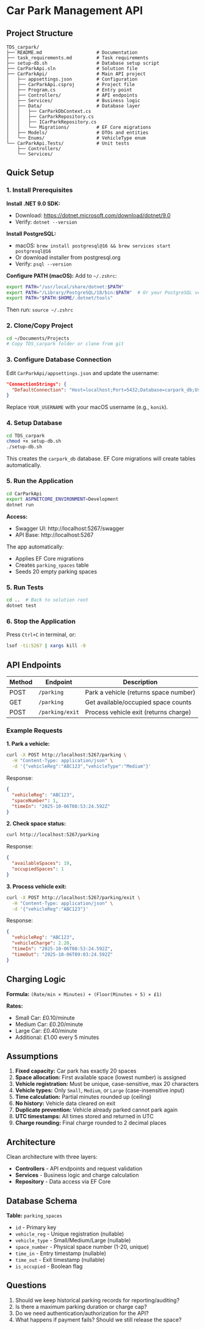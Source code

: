 # Car Park Management API

## Project Structure

```
TDS_carpark/
├── README.md                    # Documentation
├── task_requirements.md         # Task requirements
├── setup-db.sh                  # Database setup script
├── CarParkApi.sln               # Solution file
├── CarParkApi/                  # Main API project
│   ├── appsettings.json         # Configuration
│   ├── CarParkApi.csproj        # Project file
│   ├── Program.cs               # Entry point
│   ├── Controllers/             # API endpoints
│   ├── Services/                # Business logic
│   ├── Data/                    # Database layer
│   │   ├── CarParkDbContext.cs
│   │   ├── CarParkRepository.cs
│   │   ├── ICarParkRepository.cs
│   │   └── Migrations/          # EF Core migrations
│   ├── Models/                  # DTOs and entities
│   └── Enums/                   # VehicleType enum
└── CarParkApi.Tests/            # Unit tests
    ├── Controllers/
    └── Services/
```

## Quick Setup

### 1. Install Prerequisites

**Install .NET 9.0 SDK:**
- Download: https://dotnet.microsoft.com/download/dotnet/9.0
- Verify: `dotnet --version`

**Install PostgreSQL:**
- macOS: `brew install postgresql@16 && brew services start postgresql@16`
- Or download installer from postgresql.org
- Verify: `psql --version`

**Configure PATH (macOS):**
Add to `~/.zshrc`:
```bash
export PATH="/usr/local/share/dotnet:$PATH"
export PATH="/Library/PostgreSQL/18/bin:$PATH"  # Or your PostgreSQL version
export PATH="$PATH:$HOME/.dotnet/tools"
```
Then run: `source ~/.zshrc`

### 2. Clone/Copy Project

```bash
cd ~/Documents/Projects
# Copy TDS_carpark folder or clone from git
```

### 3. Configure Database Connection

Edit `CarParkApi/appsettings.json` and update the username:
```json
"ConnectionStrings": {
  "DefaultConnection": "Host=localhost;Port=5432;Database=carpark_db;Username=YOUR_USERNAME"
}
```

Replace `YOUR_USERNAME` with your macOS username (e.g., `konik`).

### 4. Setup Database

```bash
cd TDS_carpark
chmod +x setup-db.sh
./setup-db.sh
```

This creates the `carpark_db` database. EF Core migrations will create tables automatically.

### 5. Run the Application

```bash
cd CarParkApi
export ASPNETCORE_ENVIRONMENT=Development
dotnet run
```

**Access:**
- Swagger UI: http://localhost:5267/swagger
- API Base: http://localhost:5267

The app automatically:
- Applies EF Core migrations
- Creates `parking_spaces` table
- Seeds 20 empty parking spaces

### 5. Run Tests

```bash
cd ..  # Back to solution root
dotnet test
```

### 6. Stop the Application

Press `Ctrl+C` in terminal, or:
```bash
lsof -ti:5267 | xargs kill -9
```

## API Endpoints

| Method | Endpoint | Description |
|--------|----------|-------------|
| POST | `/parking` | Park a vehicle (returns space number) |
| GET | `/parking` | Get available/occupied space counts |
| POST | `/parking/exit` | Process vehicle exit (returns charge) |

### Example Requests

**1. Park a vehicle:**
```bash
curl -X POST http://localhost:5267/parking \
  -H "Content-Type: application/json" \
  -d '{"vehicleReg":"ABC123","vehicleType":"Medium"}'
```

Response:
```json
{
  "vehicleReg": "ABC123",
  "spaceNumber": 1,
  "timeIn": "2025-10-06T08:53:24.592Z"
}
```

**2. Check space status:**
```bash
curl http://localhost:5267/parking
```

Response:
```json
{
  "availableSpaces": 19,
  "occupiedSpaces": 1
}
```

**3. Process vehicle exit:**
```bash
curl -X POST http://localhost:5267/parking/exit \
  -H "Content-Type: application/json" \
  -d '{"vehicleReg":"ABC123"}'
```

Response:
```json
{
  "vehicleReg": "ABC123",
  "vehicleCharge": 2.20,
  "timeIn": "2025-10-06T08:53:24.592Z",
  "timeOut": "2025-10-06T09:03:24.592Z"
}
```

## Charging Logic

**Formula:** `(Rate/min × Minutes) + (Floor(Minutes ÷ 5) × £1)`

**Rates:**
- Small Car: £0.10/minute
- Medium Car: £0.20/minute  
- Large Car: £0.40/minute
- Additional: £1.00 every 5 minutes

## Assumptions

1. **Fixed capacity:** Car park has exactly 20 spaces
2. **Space allocation:** First available space (lowest number) is assigned
3. **Vehicle registration:** Must be unique, case-sensitive, max 20 characters
4. **Vehicle types:** Only `Small`, `Medium`, or `Large` (case-insensitive input)
5. **Time calculation:** Partial minutes rounded up (ceiling)
6. **No history:** Vehicle data cleared on exit
7. **Duplicate prevention:** Vehicle already parked cannot park again
8. **UTC timestamps:** All times stored and returned in UTC
9. **Charge rounding:** Final charge rounded to 2 decimal places

## Architecture

Clean architecture with three layers:
- **Controllers** - API endpoints and request validation
- **Services** - Business logic and charge calculation
- **Repository** - Data access via EF Core

## Database Schema

**Table:** `parking_spaces`
- `id` - Primary key
- `vehicle_reg` - Unique registration (nullable)
- `vehicle_type` - Small/Medium/Large (nullable)
- `space_number` - Physical space number (1-20, unique)
- `time_in` - Entry timestamp (nullable)
- `time_out` - Exit timestamp (nullable)
- `is_occupied` - Boolean flag

## Questions

1. Should we keep historical parking records for reporting/auditing?
2. Is there a maximum parking duration or charge cap?
3. Do we need authentication/authorization for the API?
4. What happens if payment fails? Should we still release the space?